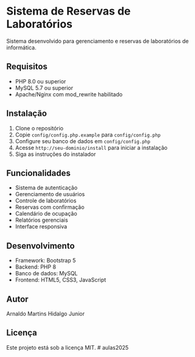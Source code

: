 # Sistema de Reservas de Laboratórios

Sistema desenvolvido para gerenciamento e reservas de laboratórios de informática.

## Requisitos

- PHP 8.0 ou superior
- MySQL 5.7 ou superior
- Apache/Nginx com mod_rewrite habilitado

## Instalação

1. Clone o repositório
2. Copie `config/config.php.example` para `config/config.php`
3. Configure seu banco de dados em `config/config.php`
4. Acesse `http://seu-dominio/install` para iniciar a instalação
5. Siga as instruções do instalador

## Funcionalidades

- Sistema de autenticação
- Gerenciamento de usuários
- Controle de laboratórios
- Reservas com confirmação
- Calendário de ocupação
- Relatórios gerenciais
- Interface responsiva

## Desenvolvimento

- Framework: Bootstrap 5
- Backend: PHP 8
- Banco de dados: MySQL
- Frontend: HTML5, CSS3, JavaScript

## Autor

Arnaldo Martins Hidalgo Junior

## Licença

Este projeto está sob a licença MIT. # aulas2025
